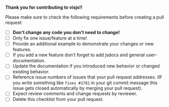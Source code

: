 **Thank you for contributing to visjs!!**

Please make sure to check the following requirements before creating a pull request:

- [ ] **Don't change any code you don't need to change!**
- [ ] Only fix one issue/feature at a time!
- [ ] Provide an additional example to demonstrate your changes or new features.
- [ ] If you add a new feature don't forget to add jsdocs and general user-documentation.
- [ ] Update the documentation if you introduced new behavior or changed existing behavior.
- [ ] Reference issue numbers of issues that your pull request addresses. (If you write something like `fixes #1781` in your git commit message this issue gets closed automatically by merging your pull request).
- [ ] Expect review comments and change requests by reviewer.
- [ ] Delete this checklist from your pull request.
